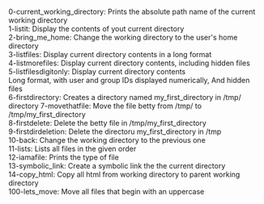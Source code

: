 0-current_working_directory: Prints the absolute path name of the current working directory <br>
1-listit: Display the contents of yout current directory <br>
2-bring_me_home: Change the working directory to the user's home directory <br>
3-listfiles: Display current directory contents in a long format <br>
4-listmorefiles: Display current directory contents, including hidden files <br>
5-listfilesdigitonly: Display current directory contents <br>
Long format, 
with user and group IDs displayed numerically,
And hidden files <br>
6-firstdirectory: Creates a directory named my_first_directory in /tmp/ directory
7-movethatfile: Move the file betty from /tmp/ to /tmp/my_first_directory <br>
8-firstdelete: Delete the betty file in /tmp/my_first_directory <br>
9-firstdirdeletion: Delete the directoru my_first_directory in /tmp <br>
10-back: Change the working directory to the previous one <br>
11-lists: Lists all files in the given order <br>
12-iamafile: Prints the type of file <br>
13-symbolic_link: Create a symbolic link the the current directory <br>
14-copy_html: Copy all html from working directory to parent working directory <br>
100-lets_move: Move all files that begin with an uppercase <br>
